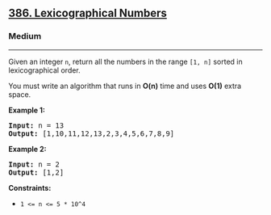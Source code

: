 <h2><a href="https://leetcode.com/problems/lexicographical-numbers">386. Lexicographical Numbers</a></h2>
<h3>Medium</h3>
<hr>
<p>Given an integer <code>n</code>, return all the numbers in the range <code>[1, n]</code> sorted in lexicographical order.</p>

<p>You must write an algorithm that runs in <strong>O(n)</strong> time and uses <strong>O(1)</strong> extra space.</p>

<p><strong>Example 1:</strong></p>
<pre>
<strong>Input:</strong> n = 13
<strong>Output:</strong> [1,10,11,12,13,2,3,4,5,6,7,8,9]
</pre>

<p><strong>Example 2:</strong></p>
<pre>
<strong>Input:</strong> n = 2
<strong>Output:</strong> [1,2]
</pre>

<p><strong>Constraints:</strong></p>
<ul>
<li><code>1 <= n <= 5 * 10^4</code></li>
</ul>
